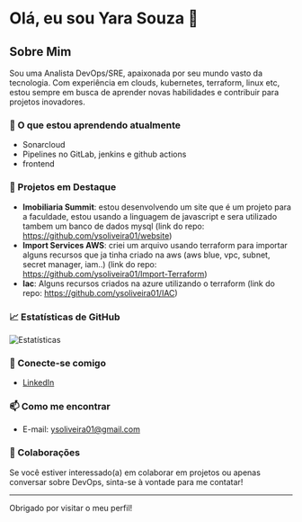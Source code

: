 # Olá, eu sou Yara Souza 👋

## Sobre Mim

Sou uma Analista DevOps/SRE, apaixonada por seu mundo vasto da tecnologia. Com experiência em clouds, kubernetes, terraform, linux etc, estou sempre em busca de aprender novas habilidades e contribuir para projetos inovadores.

### 🌱 O que estou aprendendo atualmente

- Sonarcloud
- Pipelines no GitLab, jenkins e github actions
- frontend

### 🚀 Projetos em Destaque

- **Imobiliaria Summit**: estou desenvolvendo um site que é um projeto para a faculdade, estou usando a linguagem de javascript e sera utilizado tambem um banco de dados mysql (link do repo: https://github.com/ysoliveira01/website)
- **Import Services AWS**: criei um arquivo usando terraform para importar alguns recursos que ja tinha criado na aws (aws blue, vpc, subnet, secret manager, iam..) (link do repo: https://github.com/ysoliveira01/Import-Terraform)
- **Iac**: Alguns recursos criados na azure utilizando o terraform (link do repo: https://github.com/ysoliveira01/IAC)

### 📈 Estatísticas de GitHub

![Estatísticas](https://github-readme-stats.vercel.app/api?username=ysoliveira01&show_icons=true&hide_title=true&hide=prs&count_private=true&include_all_commits=true&hide_border=true&theme=radical) <!-- Substitua [SeuNome] pelo seu nome de usuário do GitHub -->

### 🔗 Conecte-se comigo

- [LinkedIn](https://www.linkedin.com/in/ysoliveira0)

### 📫 Como me encontrar

- E-mail: ysoliveira01@gmail.com

### 🤝 Colaborações

Se você estiver interessado(a) em colaborar em projetos ou apenas conversar sobre DevOps, sinta-se à vontade para me contatar!

---

Obrigado por visitar o meu perfil!

